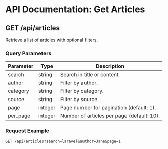 # API Documentation: Get Articles

## GET /api/articles

Retrieve a list of articles with optional filters.

### Query Parameters

| Parameter  | Type     | Description                                         |
|------------|----------|-----------------------------------------------------|
| search     | string   | Search in title or content.                         |
| author     | string   | Filter by author.                                   |
| category   | string   | Filter by category.                                 |
| source     | string   | Filter by source.                                   |
| page       | integer  | Page number for pagination (default: 1).            |
| per_page   | integer  | Number of articles per page (default: 10).          |

### Request Example

```http
GET /api/articles?search=laravel&author=Jane&page=1
